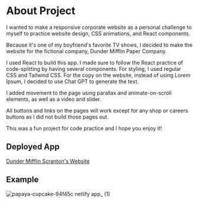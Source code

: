 # About Project

I wanted to make a responsive corporate website as a personal challenge to myself to practice website design, CSS animations, and React components.

Because it's one of my boyfriend's favorite TV shows, I decided to make the website for the fictional company, Dunder Mifflin Paper Company.

I used React to build this app. I made sure to follow the React practice of code-splitting by having several components. For styling, I used regular CSS and Tailwind CSS. For the copy on the website, instead of using Lorem Ipsum, I decided to use Chat GPT to generate the text.

I added movement to the page using parallax and animate-on-scroll elements, as well as a video and slider.

All buttons and links on the pages will work except for any shop or careers buttons as I did not build those pages out.

This was a fun project for code practice and I hope you enjoy it!

## Deployed App

[Dunder Mifflin Scranton's Website](https://papaya-cupcake-94f45c.netlify.app)

## Example

![papaya-cupcake-94f45c netlify app_ (1)](https://github.com/amymgardiner/Dunder-Mifflin/assets/99151426/5d9e4a7f-0a2b-4aa4-95f5-a6e828f42062)
